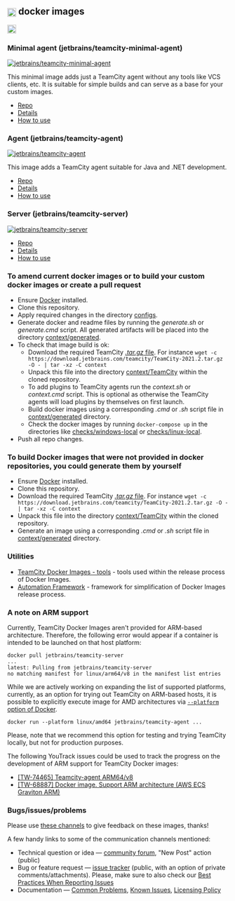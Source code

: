 ## [<img src="https://cdn.worldvectorlogo.com/logos/teamcity.svg" height="20" align="center"/>](https://www.jetbrains.com/teamcity/) docker images

[<img src="http://jb.gg/badges/official.svg" height="20"/>](https://confluence.jetbrains.com/display/ALL/JetBrains+on+GitHub)

### Minimal agent (jetbrains/teamcity-minimal-agent)

[![jetbrains/teamcity-minimal-agent](https://img.shields.io/docker/pulls/jetbrains/teamcity-minimal-agent.svg)](https://hub.docker.com/r/jetbrains/teamcity-minimal-agent/)

This minimal image adds just a TeamCity agent without any tools like VCS clients, etc. It is suitable for simple builds and can serve as a base for your custom images.

- [Repo](https://hub.docker.com/r/jetbrains/teamcity-minimal-agent)
- [Details](context/generated/teamcity-minimal-agent.md)
- [How to use](dockerhub/teamcity-minimal-agent/README.md)

### Agent (jetbrains/teamcity-agent)

[![jetbrains/teamcity-agent](https://img.shields.io/docker/pulls/jetbrains/teamcity-agent.svg)](https://hub.docker.com/r/jetbrains/teamcity-agent/)

This image adds a TeamCity agent suitable for Java and .NET development.

- [Repo](https://hub.docker.com/r/jetbrains/teamcity-agent)
- [Details](context/generated/teamcity-agent.md)
- [How to use](dockerhub/teamcity-agent/README.md)

### Server (jetbrains/teamcity-server)

[![jetbrains/teamcity-server](https://img.shields.io/docker/pulls/jetbrains/teamcity-server.svg)](https://hub.docker.com/r/jetbrains/teamcity-server/)

- [Repo](https://hub.docker.com/r/jetbrains/teamcity-server)
- [Details](context/generated/teamcity-server.md)
- [How to use](dockerhub/teamcity-server/README.md)

### To amend current docker images or to build your custom docker images or create a pull request

- Ensure [Docker](https://www.docker.com/get-started) installed.
- Clone this repository.
- Apply required changes in the directory [configs](configs).
- Generate docker and readme files by running the _generate.sh_ or _generate.cmd_ script. All generated artifacts will be placed into the directory [context/generated](context/generated).
- To check that image build is ok:
  - Download the required TeamCity [_.tar.gz_ file](https://www.jetbrains.com/teamcity/download/#section=section-get). For instance ```wget -c https://download.jetbrains.com/teamcity/TeamCity-2021.2.tar.gz -O - | tar -xz -C context```
  - Unpack this file into the directory [context/TeamCity](context/TeamCity) within the cloned repository.
  - To add plugins to TeamCity agents run the _context.sh_ or _context.cmd_ script. This is optional as otherwise the TeamCity agents will load plugins by themselves on first launch.
  - Build docker images using a corresponding _.cmd_ or _.sh_ script file in [context/generated](context/generated) directory.
  - Check the docker images by running ```docker-compose up``` in the directories like [checks/windows-local](checks/windows-local) or [checks/linux-local](checks/linux-local).
- Push all repo changes.

### To build Docker images that were not provided in docker repositories, you could generate them by yourself

- Ensure [Docker](https://www.docker.com/get-started) installed.
- Clone this repository.
- Download the required TeamCity [_.tar.gz_ file](https://www.jetbrains.com/teamcity/download/#section=section-get). For instance ```wget -c https://download.jetbrains.com/teamcity/TeamCity-2021.2.tar.gz -O - | tar -xz -C context```
- Unpack this file into the directory [context/TeamCity](context/TeamCity) within the cloned repository.
- Generate an image using a corresponding _.cmd_ or _.sh_ script file in [context/generated](context/generated) directory.

### Utilities
- [TeamCity Docker Images - tools](tool) - tools used within the release process of Docker Images.
- [Automation Framework](tool/automation/framework) - framework for simplification of Docker Images release process.


### A note on ARM support
Currently, TeamCity Docker Images aren't provided for ARM-based architecture. Therefore, the following error would appear
if a container is intended to be launched on that host platform:
```
docker pull jetbrains/teamcity-server
...
latest: Pulling from jetbrains/teamcity-server
no matching manifest for linux/arm64/v8 in the manifest list entries
```

While we are actively working on expanding the list of supported platforms, currently, as an option for trying out TeamCity
on ARM-based hosts, it is possible to explicitly execute image for AMD architectures via [`--platform` option of Docker](https://docs.docker.com/build/building/multi-platform/).
```
docker run --platform linux/amd64 jetbrains/teamcity-agent ...
```
Please, note that we recommend this option for testing and trying TeamCity locally, but not for production purposes.

The following YouTrack issues could be used to track the progress on the development of ARM support for TeamCity Docker images:
- [[TW-74465] Teamcity-agent ARM64/v8](https://youtrack.jetbrains.com/issue/TW-74465/Teamcity-agent-ARM64-v8)
- [[TW-68887] Docker image. Support ARM architecture (AWS ECS Graviton ARM)](https://youtrack.jetbrains.com/issue/TW-68887/Docker-image.-Support-ARM-architecture-AWS-ECS-Graviton-ARM)


### Bugs/issues/problems

Please use [these channels](https://www.jetbrains.com/help/teamcity/feedback.html) to give feedback on these images, thanks!

A few handy links to some of the communication channels mentioned:
* Technical question or idea — [community forum](http://jb.gg/teamcity-forum), "New Post" action (public)
* Bug or feature request — [issue tracker](https://youtrack.jetbrains.com/issues/TW) (public, with an option of private comments/attachments). Please, make sure to also check our [Best Practices When Reporting Issues](https://www.jetbrains.com/help/teamcity/reporting-issues.html#Best+Practices+When+Reporting+Issues)
* Documentation — [Common Problems](https://www.jetbrains.com/help/teamcity/common-problems.html), [Known Issues](https://www.jetbrains.com/help/teamcity/known-issues.html), [Licensing Policy](https://www.jetbrains.com/help/teamcity/licensing-policy.html)
